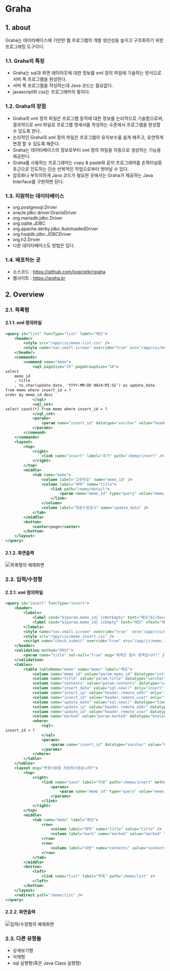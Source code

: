 # Graha

## 1. about

Graha는 데이타베이스에 기반한 웹 프로그램의 개발 생산성을 높이고 구조화하기 위한 프로그래밍 도구이다.

### 1.1. Graha의 특징

* Graha는 sql과 화면 레이아웃에 대한 정보를 xml 정의 파일에 기술하는 방식으로 서버 쪽 프로그램을 완성한다.
* 서버 쪽 프로그램을 작성하는데 Java 코드는 필요없다.
* javascript와 css는 프로그래머의 몫이다.

### 1.2. Graha의 장점

* Graha의 xml 정의 파일은 프로그램 동작에 대한 정보를 논리적으로 기술함으로써, 결과적으로 xml 파일로 프로그램 명세서를 작성하는 수준에서 프로그램을 완성할 수 있도록 한다.
* 논리적인 Graha의 xml 정의 파일은 프로그램의 유지보수를 쉽게 해주고, 유연하게 변경 할 수 있도록 해준다.
* Graha는 데이타베이스의 정보로부터 xml 정의 파일을 자동으로 생성하는 기능을 제공한다.
* Graha를 사용하는 프로그래머는 copy & paste와 같이 프로그래머를 손목터널증후근으로 인도하는 단순 반복적인 작업으로부터 벗어날 수 있다.
* 암호화나 부득이하게 Java 코드가 필요한 곳에서는 Graha가 제공하는 Java Interface를 구현하면 된다.

### 1.3. 지원하는 데이타베이스

* org.postgresql.Driver
* oracle.jdbc.driver.OracleDriver
* org.mariadb.jdbc.Driver
* org.sqlite.JDBC
* org.apache.derby.jdbc.AutoloadedDriver
* org.hsqldb.jdbc.JDBCDriver
* org.h2.Driver
* 다른 데이타베이스도 방법은 있다.

### 1.4. 배포하는 곳

* 소스코드 : <https://github.com/logicielkr/graha>
* 웹사이트 : <https://graha.kr>

## 2. Overview

### 2.1. 목록형

#### 2.1.1. xml 정의파일

```xml
<query id="list" funcType="list" label="메모">
	<header>
		<style src="/app/css/memo.list.css" />
		<style name="nav.small.screen" override="true" src="/app/css/memo.list-nav.small.screen.css" />
	</header>
	<commands>
		<command name="memo">
			<sql pageSize="15" pageGroupSize="10">
select
	memo_id
	, title
	, to_char(update_date, 'YYYY-MM-DD HH24:MI:SS') as update_date
from memo where insert_id = ?
order by memo_id desc
			</sql>
			<sql_cnt>
select count(*) from memo where insert_id = ?
			</sql_cnt>
			<params>
				<param name="insert_id" datatype="varchar" value="header.remote_user" />
			</params>
		</command>
	</commands>
	<layout>
		<top>
			<right>
				<link name="insert" label="추가" path="/memo/insert" />
			</right>
		</top>
		<middle>
			<tab name="memo">
				<column label="고유번호" name="memo_id" />
				<column label="제목" name="title">
					<link path="/memo/detail">
						<param name="memo_id" type="query" value="memo_id" />
					</link>
				</column>
				<column label="최종수정일시" name="update_date" />
			</tab>
		</middle>
		<bottom>
			<center>page</center>
		</bottom>
	</layout>
</query>
```

#### 2.1.2. 화면출력

![목록형의 예제화면](https://graha.kr/static-contents/images/memo.list.png)

### 2.2. 입력/수정형

#### 2.2.1. xml 정의파일

```xml
<query id="insert" funcType="insert">
	<header>
		<labels>
			<label cond="${param.memo_id} isNotEmpty" text="메모(${/document/rows/row/title})" xText="메모(${//RDF:RDF/RDF:Seq/RDF:li/RDF:item/uc:title})" />
			<label cond="${param.memo_id} isEmpty" text="메모" xText="메모" />
		</labels>
		<style name="nav.small.screen" override="true"  src="/app/css/memo.insert-nav.small.screen.css" />
		<style src="/app/css/memo.insert.css" />
		<script name="check_submit" override="true" src="/app/js/memo.insert.js" />
	</header>
	<validation method="POST">
		<param name="title" not-null="true" msg="제목은 필수 항목입니다!" />
	</validation>
	<tables>
		<table tableName="memo" name="memo" label="메모">
			<column name="memo_id" value="param.memo_id" datatype="int"  primary="true"  insert="sequence.nextval('memo$memo_id')" />
			<column name="title" value="param.title" datatype="varchar" />
			<column name="contents" value="param.contents" datatype="varchar" />
			<column name="insert_date" value="sql.now()" only="insert" datatype="timestamp" />
			<column name="insert_ip" value="header.remote_addr" only="insert" datatype="varchar" />
			<column name="insert_id" value="header.remote_user" only="insert" datatype="varchar" />
			<column name="update_date" value="sql.now()" datatype="timestamp" />
			<column name="update_ip" value="header.remote_addr" datatype="varchar" />
			<column name="update_id" value="header.remote_user" datatype="varchar" />
			<column name="marked" value="param.marked" datatype="boolean" />
			<where>
				<sql>
insert_id = ?
				</sql>
				<params>
					<param name="insert_id" datatype="varchar" value="header.remote_user" />
				</params>
			</where>
		</table>
	</tables>
	<layout msg="변경사항을 저장하시겠습니까?">
		<top>
			<right>
				<link name="save" label="저장" path="/memo/insert" method="post" type="submit" full="true">
					<params>
						<param name="memo_id" type="query" value="memo_id" />
					</params>
				</link>
			</right>
		</top>
		<middle>
			<tab name="memo" label="메모">
				<row>
					<column label="제목" name="title" value="title" />
					<column label="mark" name="marked" value="marked" type="checkbox" val="t" islabel="false" />
				</row>
				<row>
					<column label="내용" name="contents" value="contents" type="textarea" islabel="false" colspan="3" />
				</row>
			</tab>
		</middle>
		<bottom>
			<left>
				<link name="list" label="목록" path="/memo/list" />
			</left>
		</bottom>
	</layout>
	<redirect path="/memo/list" />
</query>
```

#### 2.2.2. 화면출력

![입력/수정형의 예제화면](https://graha.kr/static-contents/images/memo.insert.png)

### 2.3. 다른 유형들

* 상세보기형
* 삭제형
* sql 실행형(혹은 Java Class 실행형)
